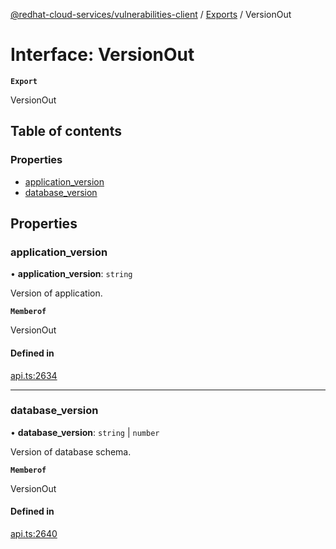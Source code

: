 [@redhat-cloud-services/vulnerabilities-client](../README.md) / [Exports](../modules.md) / VersionOut

# Interface: VersionOut

**`Export`**

VersionOut

## Table of contents

### Properties

- [application\_version](VersionOut.md#application_version)
- [database\_version](VersionOut.md#database_version)

## Properties

### application\_version

• **application\_version**: `string`

Version of application.

**`Memberof`**

VersionOut

#### Defined in

[api.ts:2634](https://github.com/RedHatInsights/javascript-clients/blob/main/packages/vulnerabilities/git-api/api.ts#L2634)

___

### database\_version

• **database\_version**: `string` \| `number`

Version of database schema.

**`Memberof`**

VersionOut

#### Defined in

[api.ts:2640](https://github.com/RedHatInsights/javascript-clients/blob/main/packages/vulnerabilities/git-api/api.ts#L2640)
